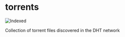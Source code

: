 torrents 
========
![Indexed](https://img.shields.io/badge/indexed-165660-blue)

Collection of torrent files discovered in the DHT network

